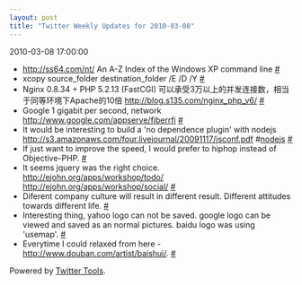 ```yaml
---
layout: post
title: "Twitter Weekly Updates for 2010-03-08"
---
```


<p class='meta'>2010-03-08 17:00:00</p>

<ul class="aktt_tweet_digest">
	<li><a href="http://ss64.com/nt/" rel="nofollow">http://ss64.com/nt/</a> An A-Z Index of the Windows XP command line <a href="http://twitter.com/Joshua_C/statuses/10172817942">#</a></li>
	<li>xcopy source_folder destination_folder /E /D /Y <a href="http://twitter.com/Joshua_C/statuses/10161212004">#</a></li>
	<li>Nginx 0.8.34 + PHP 5.2.13 (FastCGI) 可以承受3万以上的并发连接数，相当于同等环境下Apache的10倍 <a href="http://blog.s135.com/nginx_php_v6/" rel="nofollow">http://blog.s135.com/nginx_php_v6/</a> <a href="http://twitter.com/Joshua_C/statuses/10147838282">#</a></li>
	<li>Google 1 gigabit per second, network <a href="http://www.google.com/appserve/fiberrfi" rel="nofollow">http://www.google.com/appserve/fiberrfi</a> <a href="http://twitter.com/Joshua_C/statuses/10064675925">#</a></li>
	<li>It would be interesting to build a &#39;no dependence plugin&#39; with nodejs <a href="http://s3.amazonaws.com/four.livejournal/20091117/jsconf.pdf" rel="nofollow">http://s3.amazonaws.com/four.livejournal/20091117/jsconf.pdf</a> #<a href="http://search.twitter.com/search?q=%23nodejs">nodejs</a> <a href="http://twitter.com/Joshua_C/statuses/10064480377">#</a></li>
	<li>If just want to improve the speed, I would prefer to hiphop instead of Objective-PHP. <a href="http://twitter.com/Joshua_C/statuses/10064076979">#</a></li>
	<li>It seems jquery was the right choice. <a href="http://ejohn.org/apps/workshop/todo/" rel="nofollow">http://ejohn.org/apps/workshop/todo/</a> <a href="http://ejohn.org/apps/workshop/social/" rel="nofollow">http://ejohn.org/apps/workshop/social/</a> <a href="http://twitter.com/Joshua_C/statuses/10003325256">#</a></li>
	<li>Diferent company culture will result in different result. Different attitudes towards different life. <a href="http://twitter.com/Joshua_C/statuses/9973621157">#</a></li>
	<li>Interesting thing, yahoo logo can not be saved. google logo can be viewed and saved as an normal pictures. baidu logo was using &#39;usemap&#39;. <a href="http://twitter.com/Joshua_C/statuses/9973524607">#</a></li>
	<li>Everytime I could relaxed from here -  <a href="http://www.douban.com/artist/baishui/" rel="nofollow">http://www.douban.com/artist/baishui/</a>. <a href="http://twitter.com/Joshua_C/statuses/9972268887">#</a></li>
</ul>
<p class="aktt_credit">Powered by <a href="http://alexking.org/projects/wordpress">Twitter Tools</a>.</p>